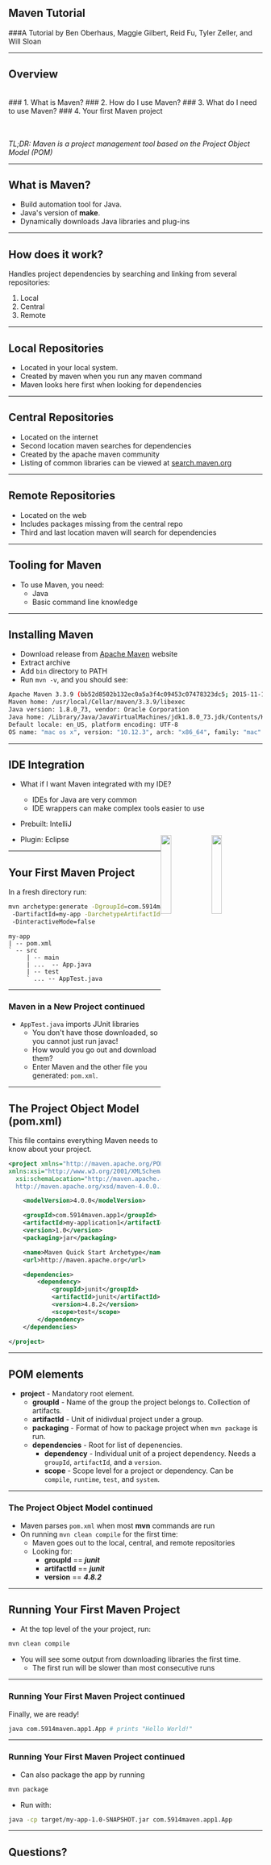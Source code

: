 ## Maven Tutorial
###A Tutorial by Ben Oberhaus, Maggie Gilbert, Reid Fu, Tyler Zeller, and Will Sloan

---

## Overview
<br>
### 1. What is Maven?
### 2. How do I use Maven?
### 3. What do I need to use Maven?
### 4. Your first Maven project

<br><br>
_TL;DR: Maven is a project management tool based on the Project Object Model (POM)_

---

## What is Maven?

- Build automation tool for Java. 
- Java's version of **make**.
- Dynamically downloads Java libraries and plug-ins 

---

## How does it work?

Handles project dependencies by searching and linking from several
repositories:

1. Local
2. Central
3. Remote

---

## Local Repositories

- Located in your local system.
- Created by maven when you run any maven command
- Maven looks here first when looking for dependencies

---

## Central Repositories

- Located on the internet
- Second location maven searches for dependencies
- Created by the apache maven community 
- Listing of common libraries can be viewed at [search.maven.org](http://search.maven.org/#browse)

---

## Remote Repositories

- Located on the web 
- Includes packages missing from the central repo
- Third and last location maven will search for dependencies

---

## Tooling for Maven

- To use Maven, you need:
	- Java
	- Basic command line knowledge

---

## Installing Maven

- Download release from [Apache Maven](https://maven.apache.org/download.cgi) website
- Extract archive
- Add `bin` directory to PATH
- Run `mvn -v`, and you should see:
```bash
Apache Maven 3.3.9 (bb52d8502b132ec0a5a3f4c09453c07478323dc5; 2015-11-10T11:41:47-05:00)
Maven home: /usr/local/Cellar/maven/3.3.9/libexec
Java version: 1.8.0_73, vendor: Oracle Corporation
Java home: /Library/Java/JavaVirtualMachines/jdk1.8.0_73.jdk/Contents/Home/jre
Default locale: en_US, platform encoding: UTF-8
OS name: "mac os x", version: "10.12.3", arch: "x86_64", family: "mac"
```

---

## IDE Integration

- What if I want Maven integrated with my IDE?
	- IDEs for Java are very common
	- IDE wrappers can make complex tools easier to use

- Prebuilt: IntelliJ
<img src="https://pbs.twimg.com/profile_images/803204448675856388/6eqoPNuy.jpg" style="margin-right=10%; float: right; position=relative" width=20% />
<img src="https://devcentral.f5.com/Portals/0/images/metapost/News-Articles/Joe/2010/Sep/WLW-GettingStartedWithiControlAndJavaSetting_8C5F-eclipse_2.png" style="margin-right=10%; float: right; position=relative" width=20% />

- Plugin: Eclipse

---

## Your First Maven Project

In a fresh directory run:

```bash
mvn archetype:generate -DgroupId=com.5914maven.app
 -DartifactId=my-app -DarchetypeArtifactId=maven-archetype-quickstart
 -DinteractiveMode=false
```

```
my-app
| -- pom.xml
` -- src
     | -- main
     | ...  -- App.java
     | -- test
     ` ... -- AppTest.java
```

---

### Maven in a New Project continued

- `AppTest.java` imports JUnit libraries
  - You  don't have those downloaded, so you cannot just run javac!
  - How would you go out and download them?  
  - Enter Maven and the other file you generated: `pom.xml`.

---

## The Project Object Model (pom.xml)

This file contains everything Maven needs to know about your project.
```xml
<project xmlns="http://maven.apache.org/POM/4.0.0"   
xmlns:xsi="http://www.w3.org/2001/XMLSchema-instance"  
  xsi:schemaLocation="http://maven.apache.org/POM/4.0.0   
  http://maven.apache.org/xsd/maven-4.0.0.xsd">  

    <modelVersion>4.0.0</modelVersion>  

    <groupId>com.5914maven.app1</groupId>  
    <artifactId>my-application1</artifactId>  
    <version>1.0</version>  
    <packaging>jar</packaging>

    <name>Maven Quick Start Archetype</name>  
    <url>http://maven.apache.org</url>

    <dependencies>  
        <dependency>  
            <groupId>junit</groupId>  
            <artifactId>junit</artifactId>  
            <version>4.8.2</version>  
            <scope>test</scope>  
        </dependency>  
    </dependencies>  

</project>  
```

---

## POM elements

- **project** - Mandatory root element.
  - **groupId** - Name of the group the project belongs to. Collection of artifacts.
  - **artifactId** - Unit of inidivdual project under a group.
  - **packaging** - Format of how to package project when `mvn package` is run.
  - **dependencies** - Root for list of depenencies.
    - **dependency** - Individual unit of a project dependency. Needs a `groupId`, `artifactId`, and a `version`.
    - **scope** - Scope level for a project or dependency. Can be `compile`, `runtime`, `test`, and `system`.

---

### The Project Object Model continued

- Maven parses `pom.xml` when most **mvn** commands are run
- On running `mvn clean compile` for the first time:
  - Maven goes out to the local, central, and remote repositories 
  - Looking for:
    - **groupId** ==  _**junit**_  
    - **artifactId** == _**junit**_ 
    - **version** == _**4.8.2**_

---

## Running Your First Maven Project

- At the top level of the your project, run: 
```bash
mvn clean compile
```
- You will see some output from downloading libraries the first time.  
  - The first run will be slower than most consecutive runs 

---

### Running Your First Maven Project continued
Finally, we are ready!
```bash
java com.5914maven.app1.App # prints "Hello World!"
```

---

### Running Your First Maven Project continued

- Can also package the app by running 
```bash
mvn package
```
- Run with: 
```bash
java -cp target/my-app-1.0-SNAPSHOT.jar com.5914maven.app1.App
```

---

## Questions?
